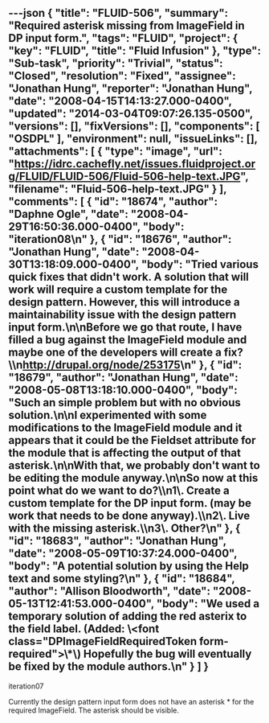 ---json
{
  "title": "FLUID-506",
  "summary": "Required asterisk missing from ImageField in DP input form.",
  "tags": "FLUID",
  "project": {
    "key": "FLUID",
    "title": "Fluid Infusion"
  },
  "type": "Sub-task",
  "priority": "Trivial",
  "status": "Closed",
  "resolution": "Fixed",
  "assignee": "Jonathan Hung",
  "reporter": "Jonathan Hung",
  "date": "2008-04-15T14:13:27.000-0400",
  "updated": "2014-03-04T09:07:26.135-0500",
  "versions": [],
  "fixVersions": [],
  "components": [
    "OSDPL"
  ],
  "environment": null,
  "issueLinks": [],
  "attachments": [
    {
      "type": "image",
      "url": "https://idrc.cachefly.net/issues.fluidproject.org/FLUID/FLUID-506/Fluid-506-help-text.JPG",
      "filename": "Fluid-506-help-text.JPG"
    }
  ],
  "comments": [
    {
      "id": "18674",
      "author": "Daphne Ogle",
      "date": "2008-04-29T16:50:36.000-0400",
      "body": "iteration08\n"
    },
    {
      "id": "18676",
      "author": "Jonathan Hung",
      "date": "2008-04-30T13:18:09.000-0400",
      "body": "Tried various quick fixes that didn't work. A solution that will work will require a custom template for the design pattern. However, this will introduce a maintainability issue with the design pattern input form.\n\nBefore we go that route, I have filled a bug against the ImageField module and maybe one of the developers will create a fix?\\\n<http://drupal.org/node/253175>\n"
    },
    {
      "id": "18679",
      "author": "Jonathan Hung",
      "date": "2008-05-08T13:18:10.000-0400",
      "body": "Such an simple problem but with no obvious solution.\n\nI experimented with some modifications to the ImageField module and it appears that it could be the Fieldset attribute for the module that is affecting the output of that asterisk.\n\nWith that, we probably don't want to be editing the module anyway.\n\nSo now at this point what do we want to do?\\\n1\\. Create a custom template for the DP input form. (may be work that needs to be done anyway).\\\n2\\. Live with the missing asterisk.\\\n3\\. Other?\n"
    },
    {
      "id": "18683",
      "author": "Jonathan Hung",
      "date": "2008-05-09T10:37:24.000-0400",
      "body": "A potential solution by using the Help text and some styling?\n"
    },
    {
      "id": "18684",
      "author": "Allison Bloodworth",
      "date": "2008-05-13T12:41:53.000-0400",
      "body": "We used a temporary solution of adding the red asterix to the field label. (Added: \\<font class=\"DPImageFieldRequiredToken form-required\">\\*\\</font>) Hopefully the bug will eventually be fixed by the module authors.\n"
    }
  ]
}
---
iteration07

Currently the design pattern input form does not have an asterisk \*  for the required ImageField. The asterisk should be visible.

        